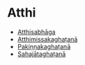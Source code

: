 # Atthi

* [Atthisabhāga](Atthi/Atthisabhaga.md)
* [Atthimissakaghaṭanā](Atthi/Atthimissakaghatana.md)
* [Pakiṇṇakaghaṭanā](Atthi/Pakinnakaghatana.md)
* [Sahajātaghaṭanā](Atthi/Sahajataghatana.md)
